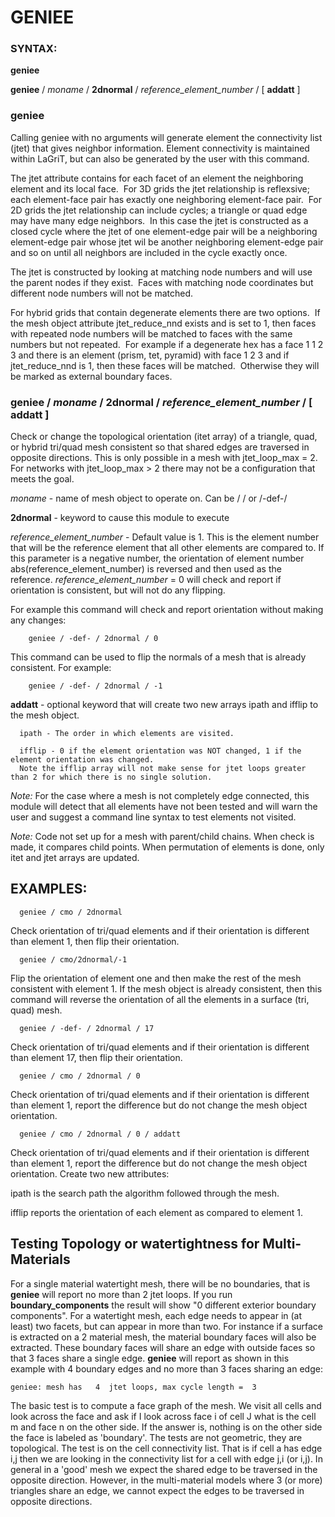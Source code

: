 
# GENIEE



### SYNTAX:

**geniee**
 
**geniee** / *moname* / **2dnormal** / *reference\_element\_number* / [ **addatt** ]



### geniee
  
Calling geniee with no arguments will generate element the connectivity list (jtet) that gives neighbor
information. Element connectivity is maintained within LaGriT, but can also be generated by the user with this command.
 
The jtet attribute contains for each facet of an element the
neighboring element and its local face.  For 3D grids the jtet
relationship is reflexsive; each element-face pair has exactly one
neighboring element-face pair.  For 2D grids the jtet relationship
can include cycles; a triangle or quad edge may have many edge
neighbors.  In this case the jtet is constructed as a closed cycle
where the jtet of one element-edge pair will be a neighboring
element-edge pair whose jtet wil be another neighboring element-edge
pair and so on until all neighbors are included in the cycle exactly
once.
 
The jtet is constructed by looking at matching node numbers and will
use the parent nodes if they exist.  Faces with matching node
coordinates but different node numbers will not be matched.

For hybrid grids that contain degenerate elements there are two
options.  If the mesh object attribute jtet\_reduce\_nnd exists and
is set to 1, then faces with repeated node numbers will be matched
to faces with the same numbers but not repeated.  For example if a
degenerate hex has a face 1 1 2 3 and there is an element (prism,
tet, pyramid) with face 1 2 3 and if jtet\_reduce\_nnd is 1, then
these faces will be matched.  Otherwise they will be marked as
external boundary faces.
 
 
### geniee / *moname* / 2dnormal / *reference\_element\_number* / [ addatt ]
 
Check or change the topological orientation (itet array) of a triangle, quad, or hybrid tri/quad mesh consistent
so that shared edges are traversed in opposite directions. This is only possible in a mesh with jtet\_loop\_max = 2. 
For networks with jtet\_loop\_max &gt; 2 there may not be a configuration that meets the goal.
 
*moname* - name of mesh object to operate on. Can be / / or /-def-/
  
**2dnormal** - keyword to cause this module to execute

*reference\_element\_number* - Default value is 1. This is the element number that will be the reference element that
all other elements are compared to. If this parameter is a negative number, the orientation of element number
abs(reference\_element\_number) is reversed and then used as the reference. *reference\_element\_number* = 0 will check and report if orientation is consistent, but will not do any flipping.
  
For example this command will check and report orientation without making any changes:
  
        geniee / -def- / 2dnormal / 0
 
This command can be used to flip the normals of a mesh that is already consistent. For example:
  
        geniee / -def- / 2dnormal / -1
        
**addatt** - optional keyword that will create two new arrays ipath and ifflip to the mesh object.

      ipath - The order in which elements are visited.

      ifflip - 0 if the element orientation was NOT changed, 1 if the element orientation was changed. 
      Note the ifflip array will not make sense for jtet loops greater than 2 for which there is no single solution.
  
        
 
  *Note:* For the case where a mesh is not completely edge connected,
  this module will detect that all elements have not been tested and
  will warn the user and suggest a command line syntax to test
  elements not visited.
  
  *Note:* Code not set up for a mesh with parent/child chains. When
  check is made, it compares child points. When permutation of
  elements is done, only itet and jtet arrays are updated.



## EXAMPLES:

      geniee / cmo / 2dnormal
  
  Check orientation of tri/quad elements and if their orientation is
  different than element 1, then flip their orientation.
  
  
      geniee / cmo/2dnormal/-1
  
  Flip the orientation of element one and then make the rest of the
  mesh consistent with element 1. If the mesh object is already
  consistent, then this command will reverse the orientation of all
  the elements in a surface (tri, quad) mesh.
  
  
      geniee / -def- / 2dnormal / 17
  
  Check orientation of tri/quad elements and if their orientation is
  different than element 17, then flip their orientation.
  
  
      geniee / cmo / 2dnormal / 0

  
  Check orientation of tri/quad elements and if their orientation is
  different than element 1, report the difference but do not change
  the mesh object orientation.
  
  
      geniee / cmo / 2dnormal / 0 / addatt
      
  
  Check orientation of tri/quad elements and if their orientation is
  different than element 1, report the difference but do not change
  the mesh object orientation. Create two new attributes:

  ipath is the search path the algorithm followed through the mesh. 

  ifflip reports the orientation of each element as compared to element 1.
  
  
## Testing Topology or watertightness for Multi-Materials
  
For a single material watertight mesh, there will be no boundaries, that is **geniee** will report no more than 2 jtet loops. If you run **boundary_components** the result will show "0  different exterior boundary components". For a watertight mesh, each edge needs to appear in (at least) two facets, but can appear in more than two. For instance if a surface is extracted on a 2 material mesh, the material boundary faces will also be extracted. These boundary faces will share an edge with outside faces so that 3 faces share a single edge. **geniee** will report as shown in this example with 4 boundary edges and no more than 3 faces sharing an edge:

  
    geniee: mesh has   4  jtet loops, max cycle length =  3
    

The basic test is to compute a face graph of the mesh. We visit all cells and look across the face and ask if I look across face i of cell J what is the cell m and face n on the other side. If the answer is, nothing is on the other side the face is labeled as 'boundary'. The tests are not geometric, they are topological. The test is on the cell connectivity list. That is if cell a has edge i,j then we are looking in the connectivity list for a cell with edge j,i (or i,j). In general in a 'good' mesh we expect the shared edge to be traversed in the opposite direction. However, in the multi-material models where 3 (or more) triangles share an edge, we cannot expect the edges to be traversed in opposite directions.

